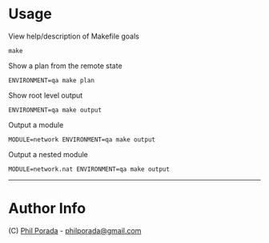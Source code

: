 # Usage
View help/description of Makefile goals

    make

Show a plan from the remote state

    ENVIRONMENT=qa make plan

Show root level output

    ENVIRONMENT=qa make output

Output a module

    MODULE=network ENVIRONMENT=qa make output

Output a nested module

    MODULE=network.nat ENVIRONMENT=qa make output

- - - -
# Author Info
(C) [Phil Porada](https://github.com/pgporada/) - philporada@gmail.com
